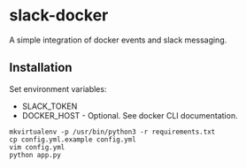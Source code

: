# slack-docker

A simple integration of docker events and slack messaging.

## Installation

Set environment variables:

* SLACK_TOKEN 
* DOCKER_HOST - Optional. See docker CLI documentation.

```
mkvirtualenv -p /usr/bin/python3 -r requirements.txt
cp config.yml.example config.yml
vim config.yml
python app.py
```
